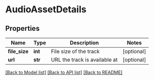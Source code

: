 # AudioAssetDetails

## Properties
Name | Type | Description | Notes
------------ | ------------- | ------------- | -------------
**file_size** | **int** | File size of the track | [optional] 
**url** | **str** | URL the track is available at | [optional] 

[[Back to Model list]](../README.md#documentation-for-models) [[Back to API list]](../README.md#documentation-for-api-endpoints) [[Back to README]](../README.md)


